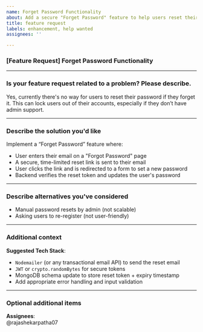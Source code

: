 ```yaml
---
name: Forget Password Functionality
about: Add a secure "Forget Password" feature to help users reset their password easily.
title: feature request
labels: enhancement, help wanted
assignees: ''

---
```


### [Feature Request] Forget Password Functionality

---

### Is your feature request related to a problem? Please describe.

Yes, currently there's no way for users to reset their password if they forget it. This can lock users out of their accounts, especially if they don’t have admin support.

---

### Describe the solution you'd like

Implement a “Forget Password” feature where:
- User enters their email on a "Forgot Password" page
- A secure, time-limited reset link is sent to their email
- User clicks the link and is redirected to a form to set a new password
- Backend verifies the reset token and updates the user's password

---

### Describe alternatives you've considered

- Manual password resets by admin (not scalable)
- Asking users to re-register (not user-friendly)

---

### Additional context

**Suggested Tech Stack**:
- `Nodemailer` (or any transactional email API) to send the reset email
- `JWT` or `crypto.randomBytes` for secure tokens
- MongoDB schema update to store reset token + expiry timestamp
- Add appropriate error handling and input validation

---

### Optional additional items

**Assignees**:  
@rajashekarpatha07
